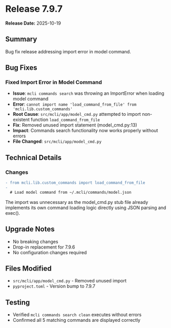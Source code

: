 # Release 7.9.7

**Release Date:** 2025-10-19

## Summary
Bug fix release addressing import error in model command.

## Bug Fixes

### Fixed Import Error in Model Command
- **Issue**: `mcli commands search` was throwing an ImportError when loading model command
- **Error**: `cannot import name 'load_command_from_file' from 'mcli.lib.custom_commands'`
- **Root Cause**: `src/mcli/app/model_cmd.py` attempted to import non-existent function `load_command_from_file`
- **Fix**: Removed unused import statement (model_cmd.py:13)
- **Impact**: Commands search functionality now works properly without errors
- **File Changed**: `src/mcli/app/model_cmd.py`

## Technical Details

### Changes
```diff
- from mcli.lib.custom_commands import load_command_from_file
-
  # Load model command from ~/.mcli/commands/model.json
```

The import was unnecessary as the model_cmd.py stub file already implements its own command loading logic directly using JSON parsing and exec().

## Upgrade Notes
- No breaking changes
- Drop-in replacement for 7.9.6
- No configuration changes required

## Files Modified
- `src/mcli/app/model_cmd.py` - Removed unused import
- `pyproject.toml` - Version bump to 7.9.7

## Testing
- Verified `mcli commands search clean` executes without errors
- Confirmed all 5 matching commands are displayed correctly
